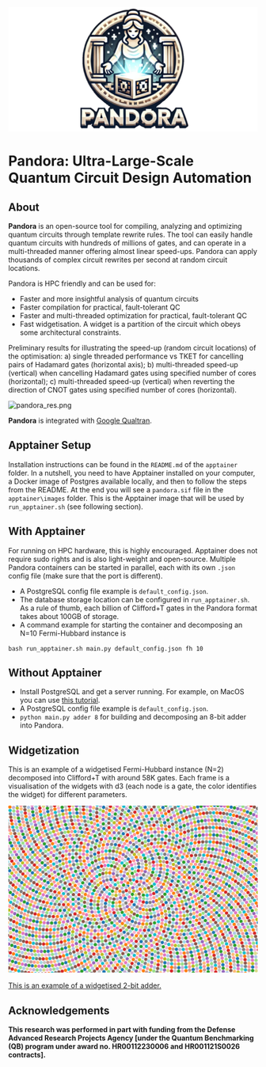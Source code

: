 ![Logo](pandoraos_logo_resized.png)

# Pandora: Ultra-Large-Scale Quantum Circuit Design Automation

## About
**Pandora** is an open-source tool for compiling, analyzing and optimizing quantum circuits through template rewrite rules. 
The tool can easily handle quantum circuits with hundreds of millions of gates, and can operate in a multi-threaded manner 
offering almost linear speed-ups. Pandora can apply thousands of complex circuit rewrites per second at random circuit locations.

Pandora is HPC friendly and can be used for:
* Faster and more insightful analysis of quantum circuits
* Faster compilation for practical, fault-tolerant QC
* Faster and multi-threaded optimization for practical, fault-tolerant QC
* Fast widgetisation. A widget is a partition of the circuit which obeys some architectural constraints.

Preliminary results for illustrating the speed-up (random circuit locations) of the optimisation: 
a) single threaded performance vs TKET for cancelling pairs of Hadamard gates (horizontal axis); 
b) multi-threaded speed-up (vertical) when cancelling Hadamard gates using specified number of cores (horizontal); 
c) multi-threaded speed-up (vertical) when reverting the direction of CNOT gates using specified number of cores (horizontal).

![pandora_res.png](pandora_res.png)

**Pandora** is integrated with <a href="https://github.com/quantumlib/Qualtran" target=_blank>Google Qualtran</a>.

## Apptainer Setup
Installation instructions can be found in the `README.md` of the `apptainer` folder. In a nutshell, you need to have
Apptainer installed on your computer, a Docker image of Postgres available locally, and then to follow the 
steps from the README. At the end you will see a `pandora.sif` file in the `apptainer\images` folder. This is the
Apptainer image that will be used by `run_apptainer.sh` (see following section).

## With Apptainer 
For running on HPC hardware, this is highly encouraged. Apptainer does not require sudo rights and is also light-weight and open-source.
Multiple Pandora containers can be started in parallel, each with its own `.json` config file (make sure that the port is different). 

* A PostgreSQL config file example is `default_config.json`.
* The database storage location can be configured in `run_apptainer.sh`. As a rule of thumb, each billion of Clifford+T 
gates in the Pandora format takes about 100GB of storage.
* A command example for starting the container and decomposing an N=10 Fermi-Hubbard instance is
```
bash run_apptainer.sh main.py default_config.json fh 10
```

## Without Apptainer
* Install PostgreSQL and get a server running. For example, on MacOS you can use [this tutorial](https://www.atlassian.com/data/sql/how-to-start-a-postgresql-server-on-mac-os-x).
* A PostgreSQL config file example is `default_config.json`. 
* `python main.py adder 8` for building and decomposing an 8-bit adder into Pandora.

## Widgetization
This is an example of a widgetised Fermi-Hubbard instance (N=2) decomposed into Clifford+T with around 58K gates.
Each frame is a visualisation of the widgets with d3 (each node is a gate, the color identifies the widget) for different parameters.

![fh2.gif](fh2.gif)

<a href="./vis/index.html" target=_blank>This is an example of a widgetised 2-bit adder.</a>

## Acknowledgements
**This research was performed in part with funding from the Defense Advanced Research Projects Agency [under the Quantum Benchmarking
(QB) program under award no. HR00112230006 and HR001121S0026 contracts].**
